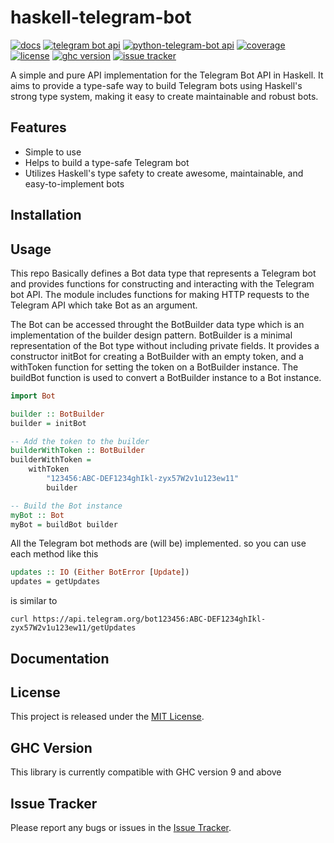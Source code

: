 # haskell-telegram-bot

[![docs](https://img.shields.io/badge/docs-repo-blue.svg)](https://github.com/arist76/haskell-telegram-bot)
[![telegram bot api](https://img.shields.io/badge/telegram%20bot%20api-https%3A%2F%2Fcore.telegram.org%2Fbots%2Fapi-blue.svg)](https://core.telegram.org/bots/api)
[![python-telegram-bot api](https://img.shields.io/badge/python--telegram--bot%20api-https%3A%2F%2Fdocs.python--telegram--bot.org%2Fen%2Fstable%2F-blue.svg)](https://docs.python-telegram-bot.org/en/stable/)
[![coverage](https://img.shields.io/badge/coverage-100%25-brightgreen.svg)](#)
[![license](https://img.shields.io/badge/license-MIT-blue.svg)](LICENSE)
[![ghc version](https://img.shields.io/badge/ghc%20version-9.2.5-blue.svg)](#)
[![issue tracker](https://img.shields.io/badge/issue%20tracker-repo-blue.svg)](https://github.com/arist76/haskell-telegram-bot/issues)

A simple and pure API implementation for the Telegram Bot API in Haskell. It aims to provide a type-safe way to build Telegram bots using Haskell's strong type system, making it easy to create maintainable and robust bots.

## Features
- Simple to use
- Helps to build a type-safe Telegram bot
- Utilizes Haskell's type safety to create awesome, maintainable, and easy-to-implement bots

## Installation
<!-- Not published yet. coming soon -->

## Usage
This repo Basically defines a Bot data type that represents a Telegram bot and provides functions for constructing and interacting with the Telegram bot API. The module includes functions for making HTTP requests to the Telegram API which take Bot as an argument.

The Bot can be accessed throught the BotBuilder data type which is an implementation of the builder design pattern. BotBuilder is a minimal representation of the Bot type without including private fields. It provides a constructor initBot for creating a BotBuilder with an empty token, and a withToken function for setting the token on a BotBuilder instance. The buildBot function is used to convert a BotBuilder instance to a Bot instance.

```Haskell
import Bot

builder :: BotBuilder
builder = initBot

-- Add the token to the builder
builderWithToken :: BotBuilder
builderWithToken = 
    withToken
        "123456:ABC-DEF1234ghIkl-zyx57W2v1u123ew11"
        builder

-- Build the Bot instance
myBot :: Bot
myBot = buildBot builder
```

All the Telegram bot methods are (will be) implemented. so you can use each method like this
```Haskell
updates :: IO (Either BotError [Update])
updates = getUpdates
```
is similar to 
``` curl
curl https://api.telegram.org/bot123456:ABC-DEF1234ghIkl-zyx57W2v1u123ew11/getUpdates
```

## Documentation
<!-- Not published yet. coming soon>

## Contributing
<!-- contribution guidelines coming soon here -->

## License
This project is released under the [MIT License](LICENSE).

## GHC Version
This library is currently compatible with GHC version 9 and above

## Issue Tracker
Please report any bugs or issues in the [Issue Tracker](https://github.com/arist76/haskell-telegram-bot/issues).

